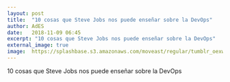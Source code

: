 ```yaml
---
layout: post
title:  "10 cosas que Steve Jobs nos puede enseñar sobre la DevOps"
author: AdES
date:   2018-11-09 06:45
excerpt: "10 cosas que Steve Jobs nos puede enseñar sobre la DevOps"
external_image: true
image:  https://splashbase.s3.amazonaws.com/moveast/regular/tumblr_oexwziSYcg1tomxvuo4_1280.jpg
---
```

10 cosas que Steve Jobs nos puede enseñar sobre la DevOps